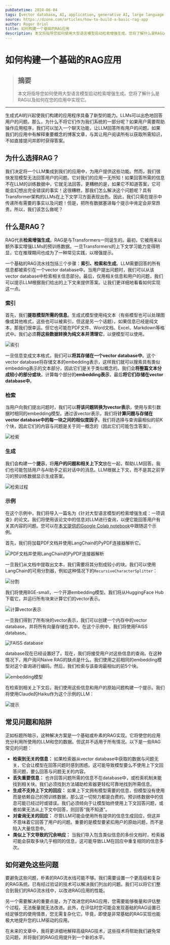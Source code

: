 ```yaml
---
pubDatetime: 2024-06-04
tags: [vector database, AI, application, generative AI, large language model]
source: https://dzone.com/articles/how-to-build-a-basic-rag-app
author: Roger Oriol
title: 如何构建一个基础的RAG应用
description: 本文将指导您如何使用大型语言模型启动检索增强生成。您将了解什么是RAG以及如何在您的应用中实现它。
---
```


# 如何构建一个基础的RAG应用

> ## 摘要
>
> 本文将指导您如何使用大型语言模型启动检索增强生成。您将了解什么是RAG以及如何在您的应用中实现它。

---

生成式AI的兴起使我们构建的应用程序具备了新型的能力。LLMs可以出色地回答用户的问题。那么，为什么不将它们作为我们系统的一部分呢？如果用户需要帮助操作应用程序，我们可以加入一个聊天功能，让LLM回答所有用户的问题。如果我们的应用中有解释重要概念的博客文章，与其让用户阅读所有以获取所需知识，不如直接提问并即时获得答案。

## 为什么选择RAG？

我们决定将一个LLM集成到我们的应用中，为用户提供这些功能。然而，我们很快发现模型无法回答用户的问题。它对我们的应用一无所知！如果回答所需的信息不在LLM的训练数据中，它就无法回答。更糟糕的是，如果它不知道答案，它可能会幻想出完全错误的事实！这很糟糕，那我们怎么解决这个问题呢？具有Transformer架构的LLMs在上下文学习方面表现出色。因此，我们只需在提示中传递所有需要的事实以及问题！但是，把所有数据塞进每个提示中肯定会非常昂贵。所以，我们该怎么做呢？

## 什么是RAG？

RAG代表**检索增强生成**。RAG是与Transformers一同诞生的。最初，它被用来以额外事实增强LLMs的预训练数据。一旦Transformers的上下文学习能力变得明显，它在推理期间也成为了一种常见实践，以增强提示。

一个基础的RAG流水线包括三个步骤：**索引、检索和生成**。LLM需要回答的所有信息都被索引在一个vector database中。当用户提出问题时，我们可以从该vector database中检索相关信息部分。最后，仅用相关信息和用户的问题，我们可以提示LLM根据我们给出的上下文来提供答案。让我们更详细地看看如何实现这一点。

### 索引

首先，我们**提取模型所需的信息**。生成式模型使用纯文本（有些模型也可以处理图像或其他格式，这些也可以被索引，但这是另一个话题）。如果信息已经是纯文本，那我们很幸运。但它也可能在PDF文件、Word文档、Excel、Markdown等格式中。我们必须**将这些数据转换为纯文本并清理它**，以便模型可以使用。

![索引](../../assets/159/17709197-1717013517820.png)

一旦信息变成文本格式，我们可以**将其存储在一个vector database中**。这个vector database将存储文本的embedding表示，这样我们就可以搜索具有类似embedding表示的文本部分，因此它们是关于类似概念的。我们会**将整篇文本分成较小的部分或块**，计算每个部分的**embedding表示**，最后**将它们存储在vector database中**。

### 检索

当用户向我们提出问题时，我们可以**将该问题转换为vector表示**，使用与索引数据时相同的embedding模型。通过该vector表示，我们将**计算问题与存储在vector database中的每一块之间的相似度因子**。我们将选择与查询最相似的前K个块，因此它们的内容与问题是关于同一概念的（因此它们可能包含答案）。

![检索](../../assets/159/17709198-1717013598950.png)

### 生成

我们会构建一个**提示**，将**用户的问题和相关上下文**放在一起，帮助LLM回答。我们也可能包括用户与AI助手之前对话中的消息。LLM根据上下文，而不是其之前学习的预训练数据显示生成答案。

![检索过程](../../assets/159/17709194-1717012332403.png)

### 示例

在这个示例中，我们将导入一篇名为《针对大型语言模型的检索增强生成：一项调查》的论文。我们将使用该论文中的信息对LLM进行查询，以便它能回答用户有关其内容的问题。您可以在[本文提供的Google Colab notebook](https://colab.research.google.com/drive/1mFmPN0GBHpS-kMDMuU8EDrWu1KENy69e?usp=sharing)中跟随这个示例。

首先，我们将加载PDF文档并使用LangChain的PyPDF连接器解析它。

![PDF文档并使用LangChain的PyPDF连接器解析](../../assets/159/17709199-1717013634172.png)

一旦我们从文档中提取出文本，我们需要将其分割成较小的块。我们可以使用LangChain的可用分割器，例如这种情况下的`RecursiveCharacterSplitter`：

![分割](../../assets/159/17709201-1717013647262.png)

我们将使用BGE-small，一个开源embedding模型。我们将从HuggingFace Hub下载它，并运行所有块来计算它们的vector表示。

![计算vector表示](../../assets/159/17709202-1717013668281.png)

一旦我们得到了所有块的vector表示，我们可以创建一个内存中的vector database，并将所有向量存储在其中。在这个示例中，我们将使用FAISS database。

![FAISS database](../../assets/159/17709203-1717013683321.png)

database现在已经设置好了。现在，我们将接受用户对这些信息的查询。在这种情况下，用户询问Naive RAG的缺点是什么。我们使用之前相同的embedding模型对这个查询进行编码。然后，我们检索与该查询最相似的前5个块。

![embedding模型](../../assets/159/17709204-1717013694952.png)

在检索到相关上下文后，我们使用这些信息和用户的原始问题构建一个提示。我们将使用Claude的Haiku作为这个示例的LLM：

![提示](../../assets/159/17709205-1717013704928.png)

## 常见问题和陷阱

正如标题所暗示，这种解决方案是一个基础或朴素的RAG实现。它将使您的应用充分利用所使用的LLM和您的数据。但这并不适用于所有情况。以下是一些RAG常见的问题：

- **检索到无关的信息：** 如果检索器从vector database中获取的数据与问题无关，它会让模型在回答问题时感到困惑。这可能导致模型要么不使用上下文回答问题，要么回答与问题无关的内容。
- **丢失重要信息：** 也许回答问题所需的信息不在database中，或检索机制未能找到相关块。我们必须找到方法辅助检索器更轻松可靠地找到所需信息。
- **生成不支持上下文的回应：** 如果上下文拥有模型需要的信息，但模型没有使用而是依赖自己的预训练数据，那么这一切努力都是白费的。预训练数据中的信息可能已经过时或错误。我们必须倾向于让模型始终使用上下文回答问题，或者如果无法从上下文中回答，则回答“我不知道”。
- **对查询无关的回应：** 尽管LLM可能会使用所有提供的信息生成回应，但这并不意味着它回答了用户的问题。重要的是模型要紧扣用户的原始问题，而不是陷入大量信息中。
- **类似上下文导致的冗余响应：** 当我们导入包含类似信息的多份文档时，检索器可能会获取多块几乎相同的信息，这可能导致LLM在回应中重复相同的信息多次。

## 如何避免这些问题

要避免这些问题，朴素的RAG流水线可能不够。我们需要设置一个更高级和复杂的RAG系统。已有经过验证的技术可以解决我们列出的问题。我们可以将它们整合到我们的RAG流水线中，以改进RAG应用的性能。

另一个需要解决的重要点是，为了改进您的RAG应用，您需要能够衡量和评估整个过程。无法衡量就无法改进。此外，在评估时您可能会发现基础的RAG设置已经足够您的使用情景，您无需复杂化它。毕竟，即使是非常基础的RAG实现也能极大地提升您的LLM驱动的应用。

在未来的文章中，我将更详细地解释高级RAG技术，这些技术将帮助我们避免常见问题，并将我们的RAG应用提升到一个新的水平。
